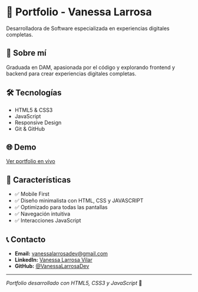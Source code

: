 # 💼 Portfolio - Vanessa Larrosa

Desarrolladora de Software especializada en experiencias digitales completas.

## 🚀 Sobre mí
Graduada en DAM, apasionada por el código y explorando frontend y backend para crear experiencias digitales completas.

## 🛠️ Tecnologías
- HTML5 & CSS3
- JavaScript
- Responsive Design
- Git & GitHub

## 🌐 Demo
[Ver portfolio en vivo](https://vanessalarrasadev.github.io/VanessaLarrosaDev/)

## 📱 Características
- ✅ Mobile First
- ✅ Diseño minimalista con HTML, CSS y JAVASCRIPT
- ✅ Optimizado para todas las pantallas
- ✅ Navegación intuitiva
- ✅ Interacciones JavaScript

## 📞 Contacto
- **Email:** vanessalarrosadev@gmail.com
- **LinkedIn:** [Vanessa Larrosa Vilar](https://www.linkedin.com/in/vanessa-larrosa-vilar/)
- **GitHub:** [@VanessaLarrosaDev](https://github.com/VanessaLarrosaDev)

---
*Portfolio desarrollado con HTML5, CSS3 y JavaScript* 🚀
